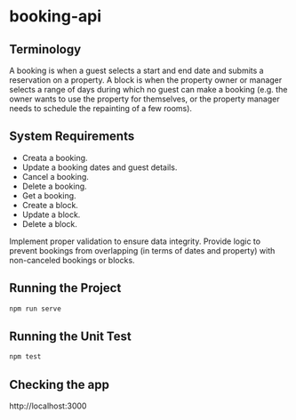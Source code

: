 # booking-api

## Terminology

A booking is when a guest selects a start and end date and submits a reservation on a
property.
A block is when the property owner or manager selects a range of days during which no
guest can make a booking (e.g. the owner wants to use the property for themselves, or the
property manager needs to schedule the repainting of a few rooms).

## System Requirements
- Creata a booking.
- Update a booking dates and guest details.
- Cancel a booking.
- Delete a booking.
- Get a booking.
- Create a block.
- Update a block.
- Delete a block.

Implement proper validation to ensure data integrity. Provide logic to prevent bookings from
overlapping (in terms of dates and property) with non-canceled bookings or blocks.

## Running the Project
```bash
npm run serve
```

## Running the Unit Test
```bash
npm test
```

## Checking the app
http://localhost:3000